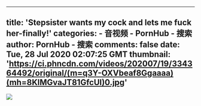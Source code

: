 
---
title: 'Stepsister wants my cock and lets me fuck her-finally!'
categories: 
    - 音视频
    - PornHub - 搜索
author: PornHub - 搜索
comments: false
date: Tue, 28 Jul 2020 02:07:25 GMT
thumbnail: 'https://ci.phncdn.com/videos/202007/19/334364492/original/(m=q3Y-OXVbeaf8Ggaaaa)(mh=8KlMGvaJT81GfcUI)0.jpg'
---

<div>   
<img src="https://ci.phncdn.com/videos/202007/19/334364492/original/(m=q3Y-OXVbeaf8Ggaaaa)(mh=8KlMGvaJT81GfcUI)0.jpg" referrerpolicy="no-referrer">  
</div>
            
